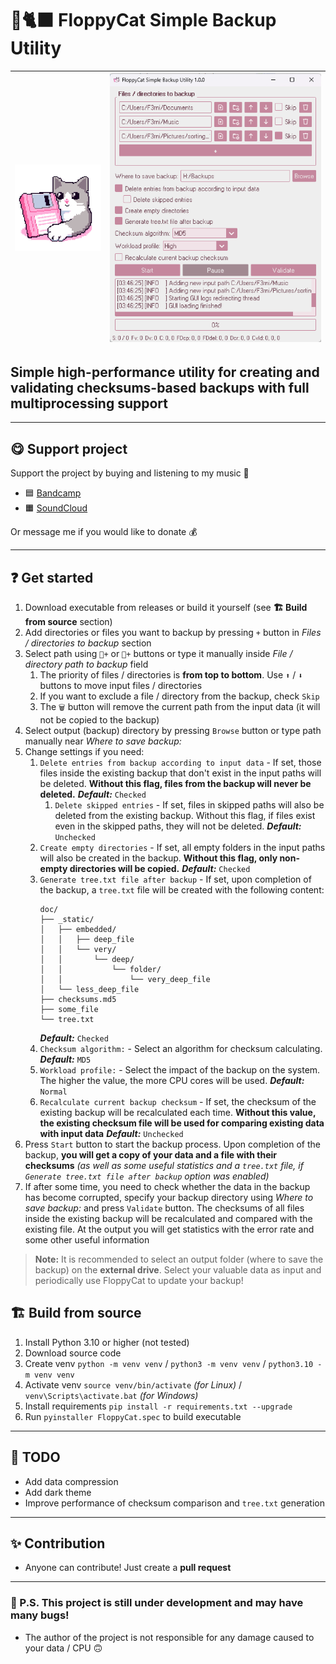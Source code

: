 # 💾🐈‍⬛ FloppyCat Simple Backup Utility

| <img src="icons/icon.png" alt="FloppyCat logo"/> | <img src="Screenshot.png" alt="FloppyCat screenshot"/> |
| ----------------------------------------------------- | :-----------------------------------------------------: |

## Simple high-performance utility for creating and validating checksums-based backups with full multiprocessing support

----------

## 😋 Support project

Support the project by buying and listening to my music 🎵

- 🟦 [Bandcamp](https://f3rni.bandcamp.com)
- 🟧 [SoundCloud](https://soundcloud.com/f3rni)

Or message me if you would like to donate 💰

----------

## ❓ Get started

1. Download executable from releases or build it yourself (see  **🏗️ Build from source** section)
2. Add directories or files you want to backup by pressing `+` button in _Files / directories to backup_ section
3. Select path using `📄+` or `📁+` buttons or type it manually inside _File / directory path to backup_ field
   1. The priority of files / directories is **from top to bottom**. Use `⬆️` / `⬇️` buttons to move input files / directories
   2. If you want to exclude a file / directory from the backup, check `Skip`
   3. The `🗑️` button will remove the current path from the input data (it will not be copied to the backup)
4. Select output (backup) directory by pressing `Browse` button or type path manually near _Where to save backup:_
5. Change settings if you need:
   1. `Delete entries from backup according to input data` - If set, those files inside the existing backup that don't exist in the input paths will be deleted. **Without this flag, files from the backup will never be deleted.** **_Default:_** `Checked`
      1. `Delete skipped entries` - If set, files in skipped paths will also be deleted from the existing backup. Without this flag, if files exist even in the skipped paths, they will not be deleted. **_Default:_** `Unchecked`
   2. `Create empty directories` - If set, all empty folders in the input paths will also be created in the backup. **Without this flag, only non-empty directories will be copied.** **_Default:_** `Checked`
   3. `Generate tree.txt file after backup` - If set, upon completion of the backup, a `tree.txt` file will be created with the following content: 
      ```
      doc/
      ├── _static/
      │   ├── embedded/
      │   │   ├── deep_file
      │   │   └── very/
      │   │       └── deep/
      │   │           └── folder/
      │   │               └── very_deep_file
      │   └── less_deep_file
      ├── checksums.md5
      ├── some_file
      └── tree.txt
      ```
      **_Default:_** `Checked`
   4. `Checksum algorithm:` - Select an algorithm for checksum calculating. **_Default:_** `MD5`
   5. `Workload profile:` - Select the impact of the backup on the system. The higher the value, the more CPU cores will be used. **_Default:_** `Normal`
   6. `Recalculate current backup checksum` - If set, the checksum of the existing backup will be recalculated each time. **Without this value, the existing checksum file will be used for comparing existing data with input data** **_Default:_** `Unchecked`
6. Press `Start` button to start the backup process. Upon completion of the backup, **you will get a copy of your data and a file with their checksums** _(as well as some useful statistics and a `tree.txt` file, if `Generate tree.txt file after backup` option was enabled)_
7. If after some time, you need to check whether the data in the backup has become corrupted, specify your backup directory using _Where to save backup:_ and press `Validate` button. The checksums of all files inside the existing backup will be recalculated and compared with the existing file. At the output you will get statistics with the error rate and some other useful information

> **Note:** It is recommended to select an output folder (where to save the backup) on the **external drive**. Select your valuable data as input and periodically use FloppyCat to update your backup!

## 🏗️ Build from source

1. Install Python 3.10 or higher (not tested)
2. Download source code
3. Create venv `python -m venv venv` / `python3 -m venv venv` / `python3.10 -m venv venv`
4. Activate venv `source venv/bin/activate` _(for Linux)_ / `venv\Scripts\activate.bat` _(for Windows)_
5. Install requirements `pip install -r requirements.txt --upgrade`
6. Run `pyinstaller FloppyCat.spec` to build executable

----------

## 📝 TODO

- Add data compression
- Add dark theme
- Improve performance of checksum comparison and `tree.txt` generation

----------

## ✨ Contribution

- Anyone can contribute! Just create a **pull request**

----------

### 🚧 P.S. This project is still under development and may have many bugs!

- The author of the project is not responsible for any damage caused to your data / CPU 🙃
